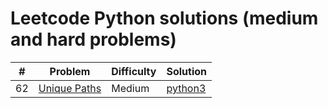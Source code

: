 # Leetcode Python solutions (medium and hard problems)

| # | Problem | Difficulty | Solution |
| - | - | - | - |
| 62 | [Unique Paths](https://leetcode.com/problems/unique-paths/description/) | Medium | [python3](https://github.com/wnleao/leetcode/blob/main/62.py) |


